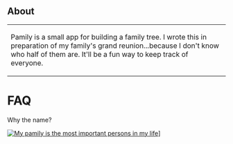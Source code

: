 ## About

<table><tr><td>

Pamily is a small app for building a family tree. I wrote this in preparation of my family's grand
reunion...because I don't know who half of them are. It'll be a fun way to keep track of
everyone.

</td></tr></table>

# FAQ

Why the name?

[![My pamily is the most important persons in my life](https://i.ytimg.com/vi/ntXg9jOC_f8/hqdefault.jpg)](https://youtu.be/ntXg9jOC_f8?t=39)]
